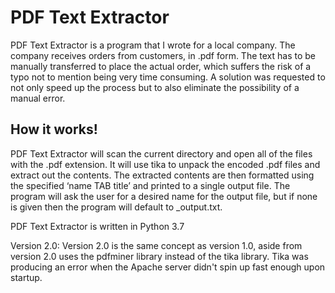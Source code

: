 # PDF Text Extractor

PDF Text Extractor is a program that I wrote for a local company. The company receives orders from customers, in .pdf form. The text has to be manually transferred to place the actual order, which suffers the risk of a typo not to mention being very time consuming. A solution was requested to not only speed up the process but to also eliminate the possibility of a manual error.



## How it works!

 PDF Text Extractor will scan the current directory and open all of the files with the .pdf extension. It will use tika to unpack the encoded .pdf files and extract out the contents. The extracted contents are then formatted using the specified ‘name TAB title’ and printed to a single output file. The program will ask the user for a desired name for the output file, but if none is given then the program will default to _output.txt.


 PDF Text Extractor is written in Python 3.7

 Version 2.0: Version 2.0 is the same concept as version 1.0, aside from version 2.0 uses the pdfminer library instead of the tika library. Tika was producing an error when the Apache server didn't spin up fast enough upon startup.